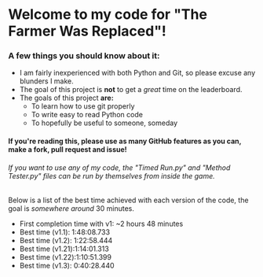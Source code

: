 # Welcome to my code for "The Farmer Was Replaced"!
### A few things you should know about it:
* I am fairly inexperienced with both Python and Git, so please excuse any blunders I make.
* The goal of this project is **not** to get a *great* time on the leaderboard.
* The goals of this project **are:**
  * To learn how to use git properly
  * To write easy to read Python code
  * To hopefully be useful to someone, someday
#### If you're reading this, please use as many GitHub features as you can, make a fork, pull request and issue!
###### If you want to use any of my code, the "Timed Run.py" and "Method Tester.py" files can be run by themselves from inside the game.
Below is a list of the best time achieved with each version of the code, the goal is _somewhere around_ 30 minutes.
* First completion time with v1: ~2 hours 48 minutes
* Best time (v1.1): 1:48:08.733
* Best time (v1.2): 1:22:58.444
* Best time (v1.21):1:14:01.313
* Best time (v1.22):1:10:51.399
* Best time (v1.3): 0:40:28.440